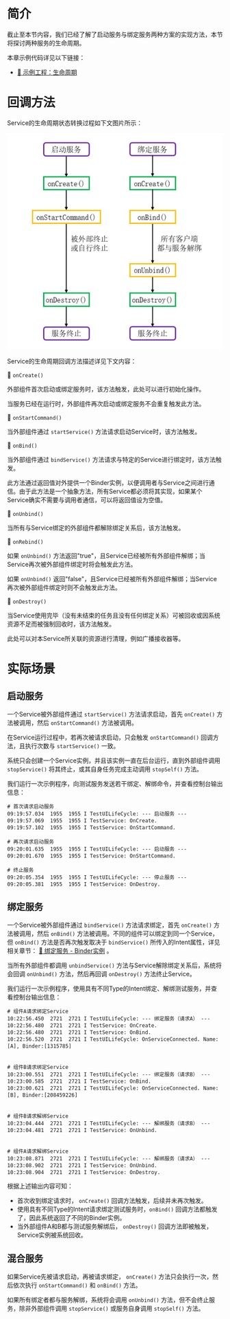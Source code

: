 # 简介
截止至本节内容，我们已经了解了启动服务与绑定服务两种方案的实现方法，本节将探讨两种服务的生命周期。

本章示例代码详见以下链接：

- [🔗 示例工程：生命周期](https://github.com/BI4VMR/Study-Android/tree/master/M04_System/C02_Service/S03_Lifecycle)

# 回调方法
Service的生命周期状态转换过程如下文图片所示：

<div align="center">

![Service的生命周期](./Assets_生命周期/简介_Service的生命周期.jpg)

</div>

Service的生命周期回调方法描述详见下文内容：

🔷 `onCreate()`

外部组件首次启动或绑定服务时，该方法触发，此处可以进行初始化操作。

当服务已经在运行时，外部组件再次启动或绑定服务不会重复触发此方法。

🔷 `onStartCommand()`

当外部组件通过 `startService()` 方法请求启动Service时，该方法触发。

🔷 `onBind()`

当外部组件通过 `bindService()` 方法请求与特定的Service进行绑定时，该方法触发。

此方法通过返回值对外提供一个Binder实例，以便调用者与Service之间进行通信。由于此方法是一个抽象方法，所有Service都必须将其实现，如果某个Service确实不需要与调用者通信，可以将返回值设为空值。

🔷 `onUnbind()`

当所有与Service绑定的外部组件都解除绑定关系后，该方法触发。

🔷 `onRebind()`

如果 `onUnbind()` 方法返回"true"，且Service已经被所有外部组件解绑；当Service再次被外部组件绑定时将会触发此方法。

如果 `onUnbind()` 返回"false"，且Service已经被所有外部组件解绑；当Service再次被外部组件绑定时则不会触发此方法。

🔷 `onDestroy()`

当Service使用完毕（没有未结束的任务且没有任何绑定关系）可被回收或因系统资源不足而被强制回收时，该方法触发。

此处可以对本Service所关联的资源进行清理，例如广播接收器等。

# 实际场景
## 启动服务
一个Service被外部组件通过 `startService()` 方法请求启动，首先 `onCreate()` 方法被调用，然后 `onStartCommand()` 方法被调用。

在Service运行过程中，若再次被请求启动，只会触发 `onStartCommand()` 回调方法，且执行次数与 `startService()` 一致。

系统只会创建一个Service实例，并且该实例一直在后台运行，直到外部组件调用 `stopService()` 将其终止，或其自身任务完成主动调用 `stopSelf()` 方法。

我们运行一次示例程序，向测试服务发送若干绑定、解绑命令，并查看控制台输出信息：

```text
# 首次请求启动服务
09:19:57.034  1955  1955 I TestUILifeCycle: --- 启动服务 ---
09:19:57.069  1955  1955 I TestService: OnCreate.
09:19:57.102  1955  1955 I TestService: OnStartCommand.

# 再次请求启动服务
09:20:01.635  1955  1955 I TestUILifeCycle: --- 启动服务 ---
09:20:01.670  1955  1955 I TestService: OnStartCommand.

# 终止服务
09:20:05.354  1955  1955 I TestUILifeCycle: --- 停止服务 ---
09:20:05.381  1955  1955 I TestService: OnDestroy.
```

## 绑定服务
一个Service被外部组件通过 `bindService()` 方法请求绑定，首先 `onCreate()` 方法被调用，然后 `onBind()` 方法被调用。不同的组件可以绑定到同一个Service，但 `onBind()` 方法是否再次触发取决于 `bindService()` 所传入的Intent属性，详见相关章节： [🧭 绑定服务 - Binder实例](./03_绑定服务.md#binder实例) 。

当所有外部组件都调用 `unbindService()` 方法与Service解除绑定关系后，系统将会回调 `onUnbind()` 方法，然后再回调 `onDestroy()` 方法终止Service。

我们运行一次示例程序，使用具有不同Type的Intent绑定、解绑测试服务，并查看控制台输出信息：

```text
# 组件A请求绑定Service
10:22:56.450  2721  2721 I TestUILifeCycle: --- 绑定服务（请求A） ---
10:22:56.480  2721  2721 I TestService: OnCreate.
10:22:56.480  2721  2721 I TestService: OnBind.
10:22:56.520  2721  2721 I TestUILifeCycle: OnServiceConnected. Name:[A], Binder:[1315785]


# 组件B请求绑定Service
10:23:00.551  2721  2721 I TestUILifeCycle: --- 绑定服务（请求B） ---
10:23:00.585  2721  2721 I TestService: OnBind.
10:23:00.621  2721  2721 I TestUILifeCycle: OnServiceConnected. Name:[B], Binder:[208459226]


# 组件B请求解绑Service
10:23:04.444  2721  2721 I TestUILifeCycle: --- 解绑服务（请求B） ---
10:23:04.481  2721  2721 I TestService: OnUnbind.


# 组件A请求解绑Service
10:23:08.871  2721  2721 I TestUILifeCycle: --- 解绑服务（请求A） ---
10:23:08.902  2721  2721 I TestService: OnUnbind.
10:23:08.904  2721  2721 I TestService: OnDestroy.
```

根据上述输出内容可知：

- 首次收到绑定请求时， `onCreate()` 回调方法触发，后续并未再次触发。
- 使用具有不同Type的Intent请求绑定测试服务时，`onBind()` 回调方法都触发了，因此系统返回了不同的Binder实例。
- 当外部组件A和B都与测试服务解绑后， `onDestroy()` 回调方法即被触发，Service实例被系统回收。

## 混合服务
如果Service先被请求启动，再被请求绑定， `onCreate()` 方法只会执行一次，然后依次执行 `onStartCommand()` 和 `onBind()` 方法。

如果所有绑定者都与服务解绑，系统将会调用 `onUnbind()` 方法，但不会终止服务，除非外部组件调用 `stopService()` 或服务自身调用 `stopSelf()` 方法。
